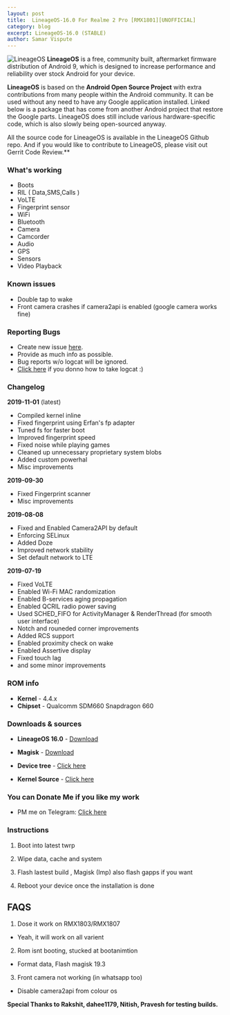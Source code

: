 ```yaml
---
layout: post
title:  LineageOS-16.0 For Realme 2 Pro [RMX1801][UNOFFICIAL]
category: blog
excerpt: LineageOS-16.0 (STABLE)
author: Samar Vispute
---
```


![LineageOS](http://samarv-121.github.io/images/lineageos.png)
**LineageOS** is a free, community built, aftermarket firmware distribution of Android 9, which is designed to increase performance and reliability over stock Android for your device.

**LineageOS** is based on the **Android Open Source Project** with extra contributions from many people within the Android community. It can be used without any need to have any Google application installed. Linked below is a package that has come from another Android project that restore the Google parts. LineageOS does still include various hardware-specific code, which is also slowly being open-sourced anyway.

All the source code for LineageOS is available in the LineageOS Github repo. And if you would like to contribute to LineageOS, please visit out Gerrit Code Review.**

### What's working
* Boots
* RIL ( Data,SMS,Calls )
* VoLTE
* Fingerprint sensor
* WiFi
* Bluetooth
* Camera
* Camcorder
* Audio
* GPS
* Sensors
* Video Playback

### Known issues
* Double tap to wake
* Front camera crashes if camera2api is enabled (google camera works fine)

### Reporting Bugs
* Create new issue [here](https://github.com/SamarV-121/android_device_oppo_RMX1801/issues).
* Provide as much info as possible.
* Bug reports w/o logcat will be ignored.
* [Click here](https://forum.xda-developers.com/showthread.php?t=2774386) if you donno how to take logcat :)

### Changelog
**2019-11-01** (latest)
* Compiled kernel inline
* Fixed fingerprint using Erfan's fp adapter
* Tuned fs for faster boot
* Improved fingerprint speed
* Fixed noise while playing games
* Cleaned up unnecessary proprietary system blobs
* Added custom powerhal
* Misc improvements

**2019-09-30**
* Fixed Fingerprint scanner
* Misc improvements

**2019-08-08**
* Fixed and Enabled Camera2API by default
* Enforcing SELinux
* Added Doze
* Improved network stability
* Set default network to LTE

**2019-07-19**
* Fixed VoLTE
* Enabled Wi-Fi MAC randomization
* Enabled B-services aging propagation
* Enabled QCRIL radio power saving 
* Used SCHED_FIFO for ActivityManager & RenderThread (for smooth user interface)
* Notch and rouneded corner improvements
* Added RCS support
* Enabled proximity check on wake
* Enabled Assertive display
* Fixed touch lag
* and some minor improvements

### ROM info
* **Kernel** - 4.4.x
* **Chipset** - Qualcomm SDM660 Snapdragon 660

### Downloads & sources
* **LineageOS 16.0** - [Download](https://github.com/SamarV-121/android_device_oppo_RMX1801/releases/tag/lineage-16.0-20191101-UNOFFICIAL-RMX1801)
* **Magisk** - [Download](https://github.com/topjohnwu/Magisk/releases/tag/v19.3)

* **Device tree** -  [Click here](https://github.com/SamarV-121/android_device_oppo_RMX1801)
* **Kernel Source** - [Click here](https://github.com/SamarV-121/android_kernel_oppo_sdm660)

### You can Donate Me if you like my work
* PM me on Telegram: [Click here](https://web.telegram.org/#/im?p=@SamarV121)

### Instructions
1) Boot into latest twrp

2) Wipe data, cache and system

3) Flash lastest build , Magisk (Imp) also flash gapps if you want

4) Reboot your device once the installation is done

## FAQS
1) Dose it work on RMX1803/RMX1807 
- Yeah, it will work on all varient

2) Rom isnt booting, stucked at bootanimtion
- Format data, Flash magisk 19.3 

3) Front camera not working (in whatsapp too)
- Disable camera2api from colour os

**Special Thanks to Rakshit, dahee1179, Nitish, Pravesh for testing builds.**

